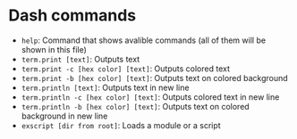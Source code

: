 # Dash commands

 - `help`: Command that shows avalible commands (all of them will be shown in this file)
 - `term.print [text]`: Outputs text
 - `term.print -c [hex color] [text]`: Outputs colored text
 - `term.print -b [hex color] [text]`: Outputs text on colored background
 - `term.println [text]`: Outputs text in new line
 - `term.println -c [hex color] [text]`: Outputs colored text in new line
 - `term.println -b [hex color] [text]`: Outputs text on colored background in new line
 - `exscript [dir from root]`: Loads a module or a script